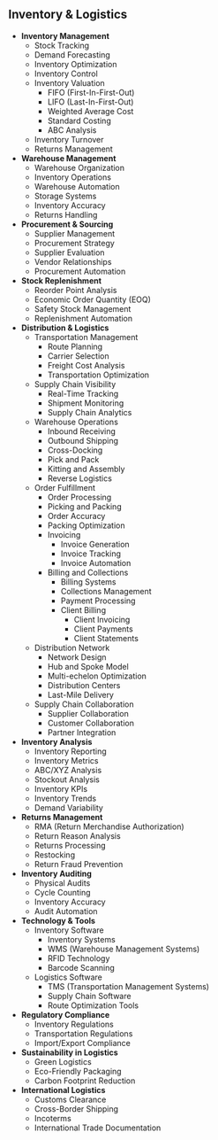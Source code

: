 
## **Inventory & Logistics**
  - **Inventory Management**
    - Stock Tracking
    - Demand Forecasting
    - Inventory Optimization
    - Inventory Control
    - Inventory Valuation
      - FIFO (First-In-First-Out)
      - LIFO (Last-In-First-Out)
      - Weighted Average Cost
      - Standard Costing
      - ABC Analysis
    - Inventory Turnover
    - Returns Management
  - **Warehouse Management**
    - Warehouse Organization
    - Inventory Operations
    - Warehouse Automation
    - Storage Systems
    - Inventory Accuracy
    - Returns Handling
  - **Procurement & Sourcing**
    - Supplier Management
    - Procurement Strategy
    - Supplier Evaluation
    - Vendor Relationships
    - Procurement Automation
  - **Stock Replenishment**
    - Reorder Point Analysis
    - Economic Order Quantity (EOQ)
    - Safety Stock Management
    - Replenishment Automation
  - **Distribution & Logistics**
    - Transportation Management
      - Route Planning
      - Carrier Selection
      - Freight Cost Analysis
      - Transportation Optimization
    - Supply Chain Visibility
      - Real-Time Tracking
      - Shipment Monitoring
      - Supply Chain Analytics
    - Warehouse Operations
      - Inbound Receiving
      - Outbound Shipping
      - Cross-Docking
      - Pick and Pack
      - Kitting and Assembly
      - Reverse Logistics
    - Order Fulfillment
      - Order Processing
      - Picking and Packing
      - Order Accuracy
      - Packing Optimization
      - Invoicing
        - Invoice Generation
        - Invoice Tracking
        - Invoice Automation
      - Billing and Collections
        - Billing Systems
        - Collections Management
        - Payment Processing
        - Client Billing
          - Client Invoicing
          - Client Payments
          - Client Statements
    - Distribution Network
      - Network Design
      - Hub and Spoke Model
      - Multi-echelon Optimization
      - Distribution Centers
      - Last-Mile Delivery
    - Supply Chain Collaboration
      - Supplier Collaboration
      - Customer Collaboration
      - Partner Integration
  - **Inventory Analysis**
    - Inventory Reporting
    - Inventory Metrics
    - ABC/XYZ Analysis
    - Stockout Analysis
    - Inventory KPIs
    - Inventory Trends
    - Demand Variability
  - **Returns Management**
    - RMA (Return Merchandise Authorization)
    - Return Reason Analysis
    - Returns Processing
    - Restocking
    - Return Fraud Prevention
  - **Inventory Auditing**
    - Physical Audits
    - Cycle Counting
    - Inventory Accuracy
    - Audit Automation
  - **Technology & Tools**
    - Inventory Software
      - Inventory Systems
      - WMS (Warehouse Management Systems)
      - RFID Technology
      - Barcode Scanning
    - Logistics Software
      - TMS (Transportation Management Systems)
      - Supply Chain Software
      - Route Optimization Tools
  - **Regulatory Compliance**
    - Inventory Regulations
    - Transportation Regulations
    - Import/Export Compliance
  - **Sustainability in Logistics**
    - Green Logistics
    - Eco-Friendly Packaging
    - Carbon Footprint Reduction
  - **International Logistics**
    - Customs Clearance
    - Cross-Border Shipping
    - Incoterms
    - International Trade Documentation
